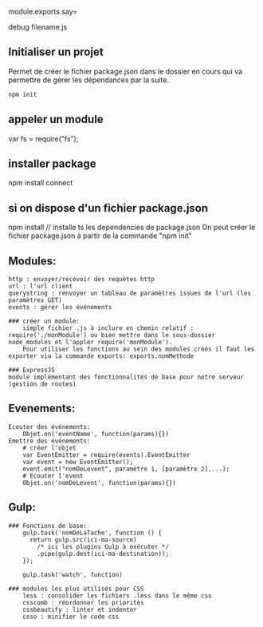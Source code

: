 module.exports.say=

debug filename.js

## Initialiser un projet

Permet de créer le fichier package.json dans le dossier en cours qui va permettre de gérer les dépendances par la suite.
```bash
npm init
```


## appeler un module

var fs = require("fs");
## installer package

npm install connect

## si on dispose d'un fichier package.json

npm install // installe ts les dependencies de package.json
On peut créer le fichier package.json à partir de la commande "npm init"



## Modules:

	http : envoyer/recevoir des requêtes http
	url : l'url client
	querystring : renvoyer un tableau de paramètres issues de l'url (les paramètres GET)
	events : gérer les événements

	### créer un module:
		simple fichier .js à inclure en chemin relatif : require('./monModule') ou bien mettre dans le sous-dossier node_modules et l'appler require('monModule').
		Pour utiliser les fonctions au sein des modules créés il faut les exporter via la commande exports: exports.nomMethode

	### ExpressJS
	module implémentant des fonctionnalités de base pour notre serveur (gestion de routes)


## Evenements:
	Ecouter des événements:
		Objet.on('eventName', function(params){})
	Emettre des événements:
		# créer l'objet
		var EventEmitter = require(events).EventEmitter
		var event = new EventEmitter();
		event.emit("nomDeLevent", paramètre 1, [paramètre 2],...);
		# Ecouter l'event
		Objet.on('nomDeLevent', function(params){})



## Gulp:

	### Fonctions de base:
		gulp.task('nomDeLaTache', function () {
		  return gulp.src(ici-ma-source)
		    /* ici les plugins Gulp à exécuter */
		    .pipe(gulp.dest(ici-ma-destination));
		});

		gulp.task('watch', function)
		
	### modules les plus utilisés pour CSS
		less : consolider les fichiers .less dans le même css
		csscomb : réordonner les priorités
		cssbeautify : linter et indenter
		csso : minifier le code css
